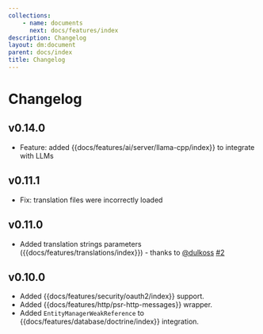 ```yaml
---
collections: 
    - name: documents
      next: docs/features/index
description: Changelog
layout: dm:document
parent: docs/index
title: Changelog
---
```


# Changelog

## v0.14.0

- Feature: added {{docs/features/ai/server/llama-cpp/index}} to integrate with LLMs 

## v0.11.1

- Fix: translation files were incorrectly loaded

## v0.11.0

- Added translation strings parameters ({{docs/features/translations/index}}) - thanks to [@dulkoss](https://github.com/dulkoss) [#2](https://github.com/distantmagic/resonance/pull/2)

## v0.10.0

- Added {{docs/features/security/oauth2/index}} support.
- Added {{docs/features/http/psr-http-messages}} wrapper.
- Added `EntityManagerWeakReference` to {{docs/features/database/doctrine/index}} integration.
